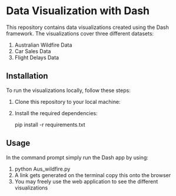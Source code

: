 # Data Visualization with Dash
This repository contains data visualizations created using the Dash framework. The visualizations cover three different datasets:

1. Australian Wildfire Data
2. Car Sales Data
3. Flight Delays Data

## Installation
To run the visualizations locally, follow these steps:

1. Clone this repository to your local machine:

2. Install the required dependencies:
   
   pip install -r requirements.txt

## Usage
In the command prompt simply run the Dash app by using:
1. python Aus_wildfire.py
2. A link gets generated on the terminal copy this onto the browser
3. You may freely use the web application to see the different visualizations
